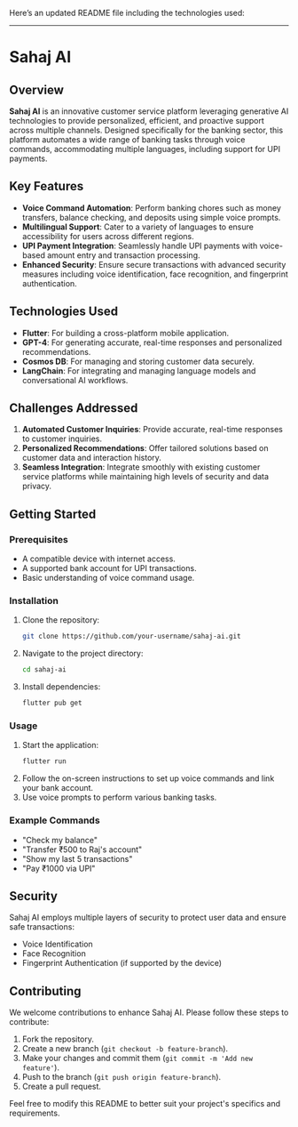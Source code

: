 Here’s an updated README file including the technologies used:

---

# Sahaj AI

## Overview
**Sahaj AI** is an innovative customer service platform leveraging generative AI technologies to provide personalized, efficient, and proactive support across multiple channels. Designed specifically for the banking sector, this platform automates a wide range of banking tasks through voice commands, accommodating multiple languages, including support for UPI payments.

## Key Features
- **Voice Command Automation**: Perform banking chores such as money transfers, balance checking, and deposits using simple voice prompts.
- **Multilingual Support**: Cater to a variety of languages to ensure accessibility for users across different regions.
- **UPI Payment Integration**: Seamlessly handle UPI payments with voice-based amount entry and transaction processing.
- **Enhanced Security**: Ensure secure transactions with advanced security measures including voice identification, face recognition, and fingerprint authentication.

## Technologies Used
- **Flutter**: For building a cross-platform mobile application.
- **GPT-4**: For generating accurate, real-time responses and personalized recommendations.
- **Cosmos DB**: For managing and storing customer data securely.
- **LangChain**: For integrating and managing language models and conversational AI workflows.

## Challenges Addressed
1. **Automated Customer Inquiries**: Provide accurate, real-time responses to customer inquiries.
2. **Personalized Recommendations**: Offer tailored solutions based on customer data and interaction history.
3. **Seamless Integration**: Integrate smoothly with existing customer service platforms while maintaining high levels of security and data privacy.

## Getting Started
### Prerequisites
- A compatible device with internet access.
- A supported bank account for UPI transactions.
- Basic understanding of voice command usage.

### Installation
1. Clone the repository:
   ```bash
   git clone https://github.com/your-username/sahaj-ai.git
   ```
2. Navigate to the project directory:
   ```bash
   cd sahaj-ai
   ```
3. Install dependencies:
   ```bash
   flutter pub get
   ```

### Usage
1. Start the application:
   ```bash
   flutter run
   ```
2. Follow the on-screen instructions to set up voice commands and link your bank account.
3. Use voice prompts to perform various banking tasks.

### Example Commands
- "Check my balance"
- "Transfer ₹500 to Raj's account"
- "Show my last 5 transactions"
- "Pay ₹1000 via UPI"

## Security
Sahaj AI employs multiple layers of security to protect user data and ensure safe transactions:
- Voice Identification
- Face Recognition
- Fingerprint Authentication (if supported by the device)

## Contributing
We welcome contributions to enhance Sahaj AI. Please follow these steps to contribute:
1. Fork the repository.
2. Create a new branch (`git checkout -b feature-branch`).
3. Make your changes and commit them (`git commit -m 'Add new feature'`).
4. Push to the branch (`git push origin feature-branch`).
5. Create a pull request.

Feel free to modify this README to better suit your project's specifics and requirements.

